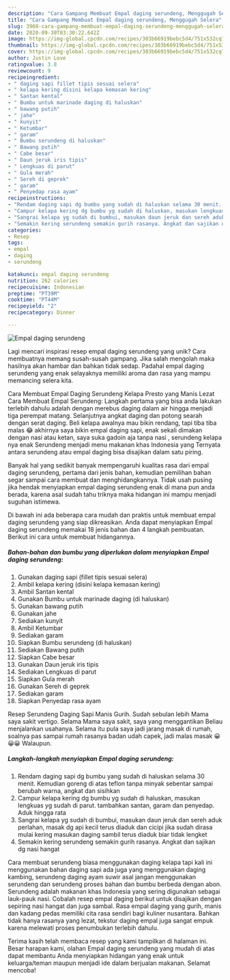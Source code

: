 ```yaml
---
description: "Cara Gampang Membuat Empal daging serundeng, Menggugah Selera"
title: "Cara Gampang Membuat Empal daging serundeng, Menggugah Selera"
slug: 3960-cara-gampang-membuat-empal-daging-serundeng-menggugah-selera
date: 2020-09-30T03:30:22.642Z
image: https://img-global.cpcdn.com/recipes/303b66919bebc5d4/751x532cq70/empal-daging-serundeng-foto-resep-utama.jpg
thumbnail: https://img-global.cpcdn.com/recipes/303b66919bebc5d4/751x532cq70/empal-daging-serundeng-foto-resep-utama.jpg
cover: https://img-global.cpcdn.com/recipes/303b66919bebc5d4/751x532cq70/empal-daging-serundeng-foto-resep-utama.jpg
author: Justin Love
ratingvalue: 3.8
reviewcount: 9
recipeingredient:
- " daging sapi fillet tipis sesuai selera"
- " kelapa kering disini kelapa kemasan kering"
- " Santan kental"
- " Bumbu untuk marinade daging di haluskan"
- " bawang putih"
- " jahe"
- " kunyit"
- " Ketumbar"
- " garam"
- " Bumbu serundeng di haluskan"
- " Bawang putih"
- " Cabe besar"
- " Daun jeruk iris tipis"
- " Lengkuas di parut"
- " Gula merah"
- " Sereh di geprek"
- " garam"
- " Penyedap rasa ayam"
recipeinstructions:
- "Rendam daging sapi dg bumbu yang sudah di haluskan selama 30 menit. Kemudian goreng di atas teflon tanpa minyak sebentar sampai berubah warna, angkat dan sisihkan"
- "Campur kelapa kering dg bumbu yg sudah di haluskan, masukan lengkuas yg sudah di parut. tambahkan santan, garam dan penyedap. Aduk hingga rata"
- "Sangrai kelapa yg sudah di bumbui, masukan daun jeruk dan sereh aduk perlahan, masak dg api kecil terus diaduk dan cicipi jika sudah dirasa mulai kering masukan daging sambil terus diaduk biar tidak lengket"
- "Semakin kering serundeng semakin gurih rasanya. Angkat dan sajikan dg nasi hangat"
categories:
- Resep
tags:
- empal
- daging
- serundeng

katakunci: empal daging serundeng 
nutrition: 262 calories
recipecuisine: Indonesian
preptime: "PT39M"
cooktime: "PT44M"
recipeyield: "2"
recipecategory: Dinner

---
```



![Empal daging serundeng](https://img-global.cpcdn.com/recipes/303b66919bebc5d4/751x532cq70/empal-daging-serundeng-foto-resep-utama.jpg)

Lagi mencari inspirasi resep empal daging serundeng yang unik? Cara membuatnya memang susah-susah gampang. Jika salah mengolah maka hasilnya akan hambar dan bahkan tidak sedap. Padahal empal daging serundeng yang enak selayaknya memiliki aroma dan rasa yang mampu memancing selera kita.

Cara Membuat Empal Daging Serundeng Kelapa Presto yang Manis Lezat Cara Membuat Empal Serundeng: Langkah pertama yang bisa anda lakukan terlebih dahulu adalah dengan merebus daging dalam air hingga menjadi tiga perempat matang. Selanjutnya angkat daging dan potong searah dengan serat daging. Beli kelapa awalnya mau bikin rendang, tapi tiba tiba malas 😂 akhirnya saya bikin empal daging sapi, enak sekali dimakan dengan nasi atau ketan, saya suka gadoin aja tanpa nasi , serundeng kelapa nya enak Serundeng menjadi menu makanan khas Indonesia yang Ternyata antara serundeng atau empal daging bisa disajikan dalam satu piring.

Banyak hal yang sedikit banyak mempengaruhi kualitas rasa dari empal daging serundeng, pertama dari jenis bahan, kemudian pemilihan bahan segar sampai cara membuat dan menghidangkannya. Tidak usah pusing jika hendak menyiapkan empal daging serundeng enak di mana pun anda berada, karena asal sudah tahu triknya maka hidangan ini mampu menjadi suguhan istimewa.


Di bawah ini ada beberapa cara mudah dan praktis untuk membuat empal daging serundeng yang siap dikreasikan. Anda dapat menyiapkan Empal daging serundeng memakai 18 jenis bahan dan 4 langkah pembuatan. Berikut ini cara untuk membuat hidangannya.

<!--inarticleads1-->

##### Bahan-bahan dan bumbu yang diperlukan dalam menyiapkan Empal daging serundeng:

1. Gunakan  daging sapi (fillet tipis sesuai selera)
1. Ambil  kelapa kering (disini kelapa kemasan kering)
1. Ambil  Santan kental
1. Gunakan  Bumbu untuk marinade daging (di haluskan)
1. Gunakan  bawang putih
1. Gunakan  jahe
1. Sediakan  kunyit
1. Ambil  Ketumbar
1. Sediakan  garam
1. Siapkan  Bumbu serundeng (di haluskan)
1. Sediakan  Bawang putih
1. Siapkan  Cabe besar
1. Gunakan  Daun jeruk iris tipis
1. Sediakan  Lengkuas di parut
1. Siapkan  Gula merah
1. Gunakan  Sereh di geprek
1. Sediakan  garam
1. Siapkan  Penyedap rasa ayam


Resep Serundeng Daging Sapi Manis Gurih. Sudah sebulan lebih Mama saya sakit vertigo. Selama Mama saya sakit, saya yang menggantikan Beliau menjalankan usahanya. Selama itu pula saya jadi jarang masak di rumah, soalnya pas sampai rumah rasanya badan udah capek, jadi malas masak 😀 😀😀 Walaupun. 

<!--inarticleads2-->

##### Langkah-langkah menyiapkan Empal daging serundeng:

1. Rendam daging sapi dg bumbu yang sudah di haluskan selama 30 menit. Kemudian goreng di atas teflon tanpa minyak sebentar sampai berubah warna, angkat dan sisihkan
1. Campur kelapa kering dg bumbu yg sudah di haluskan, masukan lengkuas yg sudah di parut. tambahkan santan, garam dan penyedap. Aduk hingga rata
1. Sangrai kelapa yg sudah di bumbui, masukan daun jeruk dan sereh aduk perlahan, masak dg api kecil terus diaduk dan cicipi jika sudah dirasa mulai kering masukan daging sambil terus diaduk biar tidak lengket
1. Semakin kering serundeng semakin gurih rasanya. Angkat dan sajikan dg nasi hangat


Cara membuat serundeng biasa menggunakan daging kelapa tapi kali ini menggunakan bahan daging sapi ada juga yang menggunakan daging kambing, serundeng daging ayam suwir asal jangan menggunakan serundeng dan serundeng proses bahan dan bumbu berbeda dengan abon. Serundeng adalah makanan khas Indonesia yang sering digunakan sebagai lauk-pauk nasi. Cobalah resep empal daging berikut untuk disajikan dengan sepiring nasi hangat dan juga sambal. Rasa empal daging yang gurih, manis dan kadang pedas memiliki cita rasa sendiri bagi kuliner nusantara. Bahkan tidak hanya rasanya yang lezat, tekstur daging empal juga sangat empuk karena melewati proses penumbukan terlebih dahulu. 

Terima kasih telah membaca resep yang kami tampilkan di halaman ini. Besar harapan kami, olahan Empal daging serundeng yang mudah di atas dapat membantu Anda menyiapkan hidangan yang enak untuk keluarga/teman maupun menjadi ide dalam berjualan makanan. Selamat mencoba!
